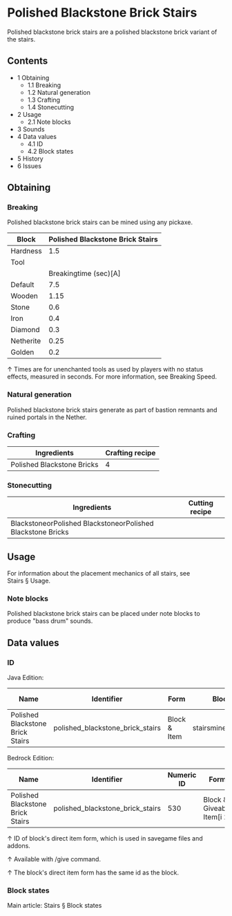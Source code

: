 # Polished Blackstone Brick Stairs
Polished blackstone brick stairs are a polished blackstone brick variant of the stairs.

## Contents
- 1 Obtaining
	- 1.1 Breaking
	- 1.2 Natural generation
	- 1.3 Crafting
	- 1.4 Stonecutting
- 2 Usage
	- 2.1 Note blocks
- 3 Sounds
- 4 Data values
	- 4.1 ID
	- 4.2 Block states
- 5 History
- 6 Issues

## Obtaining
### Breaking
Polished blackstone brick stairs can be mined using any pickaxe.

| Block     | Polished Blackstone Brick Stairs |
|-----------|----------------------------------|
| Hardness  | 1.5                              |
| Tool      |                                  |
|           | Breakingtime (sec)[A]            |
| Default   | 7.5                              |
| Wooden    | 1.15                             |
| Stone     | 0.6                              |
| Iron      | 0.4                              |
| Diamond   | 0.3                              |
| Netherite | 0.25                             |
| Golden    | 0.2                              |


↑ Times are for unenchanted tools as used by players with no status effects, measured in seconds. For more information, see Breaking Speed.


### Natural generation
Polished blackstone brick stairs generate as part of bastion remnants and ruined portals in the Nether.

### Crafting
| Ingredients                | Crafting recipe |
|----------------------------|-----------------|
| Polished Blackstone Bricks | 4               |

### Stonecutting
| Ingredients                                                 | Cutting recipe |
|-------------------------------------------------------------|----------------|
| BlackstoneorPolished BlackstoneorPolished Blackstone Bricks |                |

## Usage
For information about the placement mechanics of all stairs, see Stairs § Usage.

### Note blocks
Polished blackstone brick stairs can be placed under note blocks to produce "bass drum" sounds.

## Data values
### ID
Java Edition:

| Name                             | Identifier                       | Form         | Block tags             | Item tags | Translation key                                  |
|----------------------------------|----------------------------------|--------------|------------------------|-----------|--------------------------------------------------|
| Polished Blackstone Brick Stairs | polished_blackstone_brick_stairs | Block & Item | stairsmineable/pickaxe | stairs    | block.minecraft.polished_blackstone_brick_stairs |

Bedrock Edition:

| Name                             | Identifier                       | Numeric ID | Form                       | Item ID[i 1]   | Translation key                            |
|----------------------------------|----------------------------------|------------|----------------------------|----------------|--------------------------------------------|
| Polished Blackstone Brick Stairs | polished_blackstone_brick_stairs | 530        | Block & Giveable Item[i 2] | Identical[i 3] | tile.polished_blackstone_brick_stairs.name |


↑ ID of block's direct item form, which is used in savegame files and addons.

↑ Available with /give command.

↑ The block's direct item form has the same id as the block.


### Block states
Main article: Stairs § Block states
